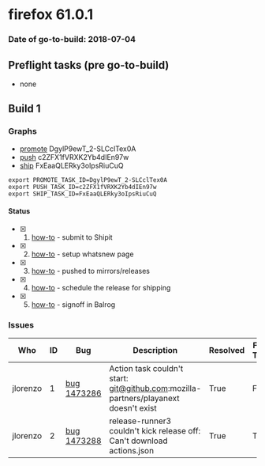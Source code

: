 # firefox 61.0.1

### Date of go-to-build: 2018-07-04

## Preflight tasks (pre go-to-build)
- none

## Build 1  

### Graphs
* [promote](https://tools.taskcluster.net/push-inspector/#/DgylP9ewT_2-SLCclTex0A) DgylP9ewT_2-SLCclTex0A
* [push](https://tools.taskcluster.net/push-inspector/#/c2ZFX1fVRXK2Yb4dIEn97w) c2ZFX1fVRXK2Yb4dIEn97w
* [ship](https://tools.taskcluster.net/push-inspector/#/FxEaaQLERky3oIpsRiuCuQ) FxEaaQLERky3oIpsRiuCuQ
```
export PROMOTE_TASK_ID=DgylP9ewT_2-SLCclTex0A
export PUSH_TASK_ID=c2ZFX1fVRXK2Yb4dIEn97w
export SHIP_TASK_ID=FxEaaQLERky3oIpsRiuCuQ
```


#### Status
- [x] 1.  [how-to](https://wiki.mozilla.org/Release:Release_Automation_on_Mercurial:Starting_a_Release#Submit_to_Ship_It)  - submit to Shipit
- [x] 2.  [how-to](https://github.com/mozilla-releng/releasewarrior-2.0/blob/master/docs/release-promotion/desktop/howto-rc.md)  - setup whatsnew page
- [x] 3.  [how-to](https://github.com/mozilla-releng/releasewarrior-2.0/blob/master/docs/release-promotion/desktop/howto.md#push-artifacts-to-releases-directory)  - pushed to mirrors/releases
- [x] 4.  [how-to](https://github.com/mozilla-releng/releasewarrior-2.0/blob/master/docs/release-promotion/desktop/howto.md#ship-the-release)  - schedule the release for shipping
- [x] 5.  [how-to](https://github.com/mozilla-releng/releasewarrior-2.0/blob/master/docs/release-promotion/desktop/howto.md#obtain-sign-offs-for-changes)  - signoff in Balrog

### Issues
| Who                 | ID               | Bug                                                                 | Description                | Resolved                | Future Threat                |
| ------------------- | ---------------- | ------------------------------------------------------------------- | -------------------------- | ----------------------- | ---------------------------- |
| jlorenzo  | 1 | [bug 1473286](https://bugzil.la/1473286)        | Action task couldn't start: git@github.com:mozilla-partners/playanext doesn't exist | True | False |
| jlorenzo  | 2 | [bug 1473288](https://bugzil.la/1473288)        | release-runner3 couldn't kick release off: Can't download actions.json | True | True |


